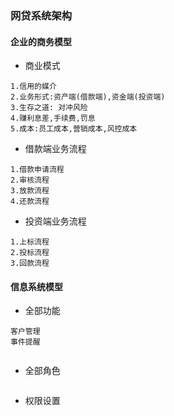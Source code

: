 ### 网贷系统架构

#### 企业的商务模型
* 商业模式
```text
1.信用的媒介
2.业务形式:资产端(借款端),资金端(投资端)
3.生存之道: 对冲风险
4.赚利息差,手续费,罚息
5.成本:员工成本,营销成本,风控成本
```

* 借款端业务流程
```text
1.借款申请流程
2.审核流程
3.放款流程
4.还款流程
```
* 投资端业务流程
```text
1.上标流程
2.投标流程
3.回款流程
```

#### 信息系统模型
* 全部功能
```text
客户管理
事件提醒


```
* 全部角色

```text

```
* 权限设置











